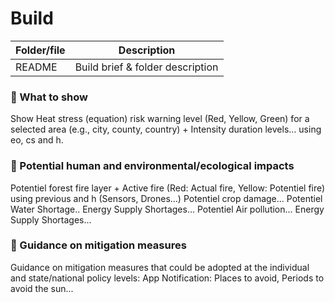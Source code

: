 # Build

| Folder/file        | Description      |
| ------------- |-------------|
| README       | Build brief & folder description |

### :pushpin: What to show
Show Heat stress (equation) risk warning level (Red, Yellow, Green) for a selected area (e.g., city, county, country) + Intensity duration levels… using eo, cs and h.

### :pushpin: Potential human and environmental/ecological impacts

Potentiel forest fire layer + Active fire (Red: Actual fire, Yellow: Potentiel fire) using previous and h (Sensors, Drones...)
Potentiel crop damage...
Potentiel Water Shortage..
Energy Supply Shortages...
Potentiel Air pollution...
Energy Supply Shortages...

### :pushpin: Guidance on mitigation measures
Guidance on mitigation measures that could be adopted at the individual and state/national policy levels: App Notification: Places to avoid, Periods to avoid the sun...

